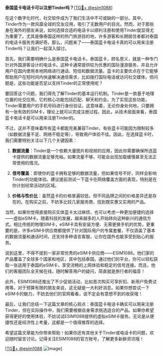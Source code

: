 **泰国蓝卡电话卡可以注册Tinder吗？**[[TG💪+ @esim1088](https://t.me/s/esim1088)]

在这个数字化时代，社交软件成为了我们生活中不可或缺的一部分。其中，Tinder作为一款风靡全球的交友应用，吸引了无数用户的目光。然而，对于那些身在海外的朋友来说，如何选择合适的电话卡以顺利注册和使用Tinder就显得尤为重要了。尤其是像泰国这样的热门旅游目的地，许多游客和长期居住者都对泰国的电话卡服务充满好奇。那么，问题来了——泰国蓝卡电话卡真的可以用来注册Tinder吗？让我们一起深入探讨。

首先，我们需要明确什么是泰国蓝卡电话卡。泰国蓝卡，顾名思义，就是一种专门针对外国游客设计的电话卡。这种卡通常提供较为优惠的国际漫游服务，并且允许用户在国内使用本地网络进行通话、短信和数据流量。蓝卡的主要优点在于它能够帮助用户在短时间内快速解决通信需求，比如拨打国际电话或访问社交媒体。但问题是，这些功能是否足以支持Tinder的正常使用呢？

要回答这个问题，我们得先了解Tinder的基本运行机制。Tinder是一款基于地理位置的社交应用，它的核心功能包括匹配、聊天和约会。为了实现这些功能，Tinder需要用户的手机号码进行身份验证。这意味着，无论你身处何地，只要拥有一张有效的SIM卡，理论上就可以完成注册过程。因此，从技术层面来看，泰国蓝卡电话卡是可以用来注册Tinder的。

不过，这并不意味着所有蓝卡都能完美兼容Tinder。有些蓝卡可能因为限制较多（如数据流量不足、网络不稳定等），导致用户体验不佳。因此，在选择蓝卡时，我们需要特别关注以下几个关键因素：

1. **数据流量**：Tinder是一个依赖大量图片和视频的应用，因此你需要确保所选蓝卡提供的数据流量足够充裕。如果流量不够，可能会出现加载缓慢甚至无法正常使用的情况。
   
2. **信号覆盖**：即使你的蓝卡拥有足够的数据流量，但如果信号不好，同样会影响Tinder的功能体验。建议提前测试一下蓝卡在网络覆盖方面的表现，特别是在你计划经常活动的区域。

3. **价格与性价比**：虽然蓝卡的价格普遍较低，但不同品牌之间的价格差异还是存在的。在购买之前，不妨多比较几家服务商，找到既实惠又实用的产品。

当然，如果你觉得直接购买实体蓝卡太过麻烦，也可以考虑一种更加便捷的选择——虚拟eSIM卡。随着科技的发展，越来越多的人开始转向这种新兴的通信方式。相比传统的物理SIM卡，eSIM卡具有安装方便、无需更换手机的优势。更重要的是，许多eSIM卡供应商都提供了针对国际用户的专属套餐，不仅涵盖了基本的数据流量和通话时间，还支持多种语言客服，让你在国外也能享受到贴心的服务。

说到这里，不得不提到一家非常优秀的eSIM卡供应商——ESIM1088。他们家的产品覆盖了全球多个国家和地区，其中包括泰国。通过他们的平台，你可以轻松获取一张适用于泰国的eSIM卡，享受流畅的上网体验和稳定的信号连接。而且，他们的客服团队全天候在线，随时解答用户的疑问，简直就是旅行者的福音！

此外，ESIM1088还推出了不少促销活动，比如首次购买可享折扣、新用户免费试用等。对于预算有限的朋友来说，这无疑是一大利好消息。如果你想尝试一下eSIM卡的魅力，不妨去他们的官网看看，说不定会有意想不到的收获哦！

最后，让我们总结一下这篇文章的核心观点：泰国蓝卡电话卡确实可以用来注册Tinder，但在实际操作中，我们需要根据自身需求挑选适合的产品。如果你希望获得更好的使用体验，不妨试试ESIM1088提供的虚拟eSIM卡服务。无论是从便捷性还是经济性上考量，这都是一个值得推荐的选择。

希望这篇文章能为你带来帮助！如果你还有其他关于Tinder或电话卡的问题，欢迎随时留言讨论。记得关注ESIM1088的官方账号，了解更多新鲜资讯哦！

[[TG💪+ @esim1088](https://t.me/s/esim1088) ![Image](https://i.postimg.cc/4NQfJmqS/Snipaste-2025-05-13-00-14-12.png)]
